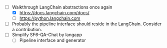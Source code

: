 - [ ] Walkthrough LangChain abstractions once again
    - [x] https://docs.langchain.com/docs/
    - [ ] https://python.langchain.com
- [ ] Probably the pipeline interface should reside in the LangChain. Consider a contribution.
- [ ] Simplify SF6-QA-Chat by langapp
    - [ ] Pipeline interface and generator
